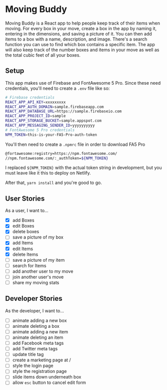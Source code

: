 # Moving Buddy

Moving Buddy is a React app to help people keep track of their items when moving. For every box in your move, create a box in the app by naming it, entering in the dimensions, and saving a picture of it. You can then add items to a box with a name, description, and image. There's a search function you can use to find which box contains a specific item. The app will also keep track of the number boxes and items in your move as well as the total cubic feet of all your boxes.

## Setup

This app makes use of Firebase and FontAwesome 5 Pro. Since these need credentials, you'll need to create a `.env` file like so:

```bash
# Firebase credentials
REACT_APP_API_KEY=xxxxxxxxx
REACT_APP_AUTH_DOMAIN=sample.firebaseapp.com
REACT_APP_DATABASE_URL=https://sample.firebaseio.com
REACT_APP_PROJECT_ID=sample
REACT_APP_STORAGE_BUCKET=sample.appspot.com
REACT_APP_MESSAGING_SENDER_ID=yyyyyyyyyy
# FontAwesome 5 Pro credentials
NPM_TOKEN=this-is-your-FA5-Pro-auth-token
```

You'll then need to create a `.npmrc` file in order to download FA5 Pro

```bash
@fortawesome:registry=https://npm.fontawesome.com/
//npm.fontawesome.com/:_authToken=${NPM_TOKEN}
```

I replaced `${NPM_TOKEN}` with the actual token string in development, but you must leave like it this to deploy on Netlify.

After that, `yarn install` and you're good to go.

## User Stories

As a user, I want to...

- [x] add Boxes
- [x] edit Boxes
- [x] delete boxes
- [ ] save a picture of my box
- [x] add Items
- [x] edit Items
- [x] delete Items
- [ ] save a picture of my item
- [ ] search for Items
- [ ] add another user to my move
- [ ] join another user's move
- [ ] share my moving stats

## Developer Stories

As the developer, I want to...

- [ ] animate adding a new box
- [ ] animate deleting a box
- [ ] animate adding a new item
- [ ] animate deleting an item
- [ ] add Facebook meta tags
- [ ] add Twitter meta tags
- [ ] update title tag
- [ ] create a marketing page at /
- [ ] style the login page
- [ ] style the registration page
- [ ] slide items down underneath box
- [ ] allow `esc` button to cancel edit form
